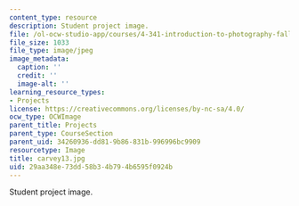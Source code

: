 ```yaml
---
content_type: resource
description: Student project image.
file: /ol-ocw-studio-app/courses/4-341-introduction-to-photography-fall-2002/29aa348e73dd58b34b794b6595f0924b_carvey13.jpg
file_size: 1033
file_type: image/jpeg
image_metadata:
  caption: ''
  credit: ''
  image-alt: ''
learning_resource_types:
- Projects
license: https://creativecommons.org/licenses/by-nc-sa/4.0/
ocw_type: OCWImage
parent_title: Projects
parent_type: CourseSection
parent_uid: 34260936-dd81-9b86-831b-996996bc9909
resourcetype: Image
title: carvey13.jpg
uid: 29aa348e-73dd-58b3-4b79-4b6595f0924b
---
```

Student project image.